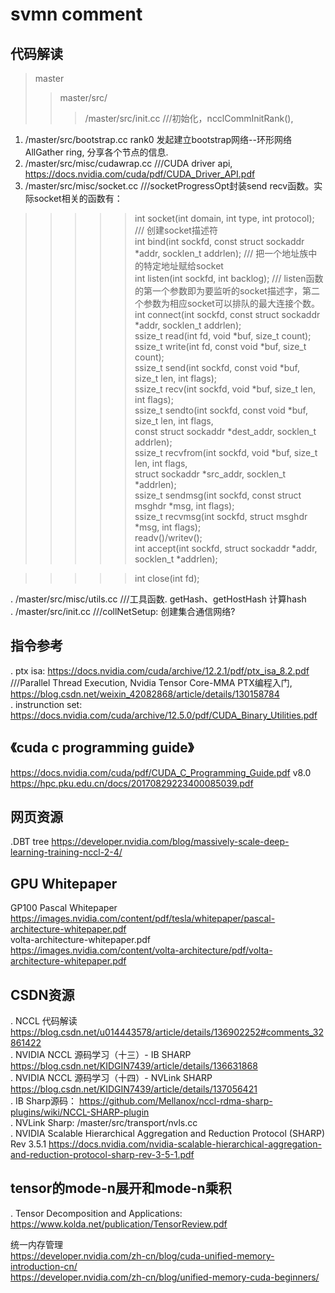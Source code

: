 # svmn comment   
## 代码解读  
>master  
>>master/src/
>>>/master/src/init.cc ///初始化，ncclCommInitRank(),  
1. /master/src/bootstrap.cc rank0 发起建立bootstrap网络--环形网络AllGather ring, 分享各个节点的信息.  
2. /master/src/misc/cudawrap.cc ///CUDA driver api, https://docs.nvidia.com/cuda/pdf/CUDA_Driver_API.pdf  
3. /master/src/misc/socket.cc  ///socketProgressOpt封装send recv函数。实际socket相关的函数有：  
>>>>> int socket(int domain, int type, int protocol); /// 创建socket描述符  
>>>>> int bind(int sockfd, const struct sockaddr *addr, socklen_t addrlen); /// 把一个地址族中的特定地址赋给socket  
>>>>> int listen(int sockfd, int backlog);  /// listen函数的第一个参数即为要监听的socket描述字，第二个参数为相应socket可以排队的最大连接个数。  
>>>>> int connect(int sockfd, const struct sockaddr *addr, socklen_t addrlen);  
>>>>>       ssize_t read(int fd, void *buf, size_t count);  
>>>>>       ssize_t write(int fd, const void *buf, size_t count);  
>>>>>       ssize_t send(int sockfd, const void *buf, size_t len, int flags);  
>>>>>       ssize_t recv(int sockfd, void *buf, size_t len, int flags);  
>>>>>       ssize_t sendto(int sockfd, const void *buf, size_t len, int flags,  
>>>>>                      const struct sockaddr *dest_addr, socklen_t addrlen);  
>>>>>       ssize_t recvfrom(int sockfd, void *buf, size_t len, int flags,  
>>>>>                        struct sockaddr *src_addr, socklen_t *addrlen);  
>>>>>       ssize_t sendmsg(int sockfd, const struct msghdr *msg, int flags);  
>>>>>       ssize_t recvmsg(int sockfd, struct msghdr *msg, int flags);  
>>>>> readv()/writev();  
>>>>>int accept(int sockfd, struct sockaddr *addr, socklen_t *addrlen);  


>>>>>int close(int fd);
                                                       
 . /master/src/misc/utils.cc  ///工具函数. getHash、getHostHash 计算hash  
 . /master/src/init.cc     ///collNetSetup: 创建集合通信网络?  

## 指令参考
 . ptx isa: https://docs.nvidia.com/cuda/archive/12.2.1/pdf/ptx_isa_8.2.pdf   
    ///Parallel Thread Execution, Nvidia Tensor Core-MMA PTX编程入门, https://blog.csdn.net/weixin_42082868/article/details/130158784  
 . instrunction set:       https://docs.nvidia.com/cuda/archive/12.5.0/pdf/CUDA_Binary_Utilities.pdf

## 《cuda c programming guide》
 https://docs.nvidia.com/cuda/pdf/CUDA_C_Programming_Guide.pdf
v8.0  https://hpc.pku.edu.cn/docs/20170829223400085039.pdf

## 网页资源
 .DBT tree     https://developer.nvidia.com/blog/massively-scale-deep-learning-training-nccl-2-4/



## GPU Whitepaper
GP100 Pascal Whitepaper  
https://images.nvidia.com/content/pdf/tesla/whitepaper/pascal-architecture-whitepaper.pdf  
volta-architecture-whitepaper.pdf  
https://images.nvidia.com/content/volta-architecture/pdf/volta-architecture-whitepaper.pdf  

## CSDN资源
 . NCCL 代码解读     https://blog.csdn.net/u014443578/article/details/136902252#comments_32861422  
 . NVIDIA NCCL 源码学习（十三）- IB SHARP          https://blog.csdn.net/KIDGIN7439/article/details/136631868  
 . NVIDIA NCCL 源码学习（十四）- NVLink SHARP      https://blog.csdn.net/KIDGIN7439/article/details/137056421  
 . IB Sharp源码：                                 https://github.com/Mellanox/nccl-rdma-sharp-plugins/wiki/NCCL-SHARP-plugin  
 . NVLink Sharp:                                  /master/src/transport/nvls.cc  
 . NVIDIA Scalable Hierarchical Aggregation and Reduction Protocol (SHARP) Rev 3.5.1      https://docs.nvidia.com/nvidia-scalable-hierarchical-aggregation-and-reduction-protocol-sharp-rev-3-5-1.pdf  

## tensor的mode-n展开和mode-n乘积
 . Tensor Decomposition and Applications:  https://www.kolda.net/publication/TensorReview.pdf  

统一内存管理  
https://developer.nvidia.com/zh-cn/blog/cuda-unified-memory-introduction-cn/  
https://developer.nvidia.com/zh-cn/blog/unified-memory-cuda-beginners/  
